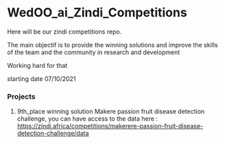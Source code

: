 # WedOO_ai_Zindi_Competitions
Here will be our zindi competitions repo.

The main objectif is to provide the winning solutions and improve the skills of the team and the community in research and development

Working hard for that

starting date 07/10/2021

### Projects

1. 9th_place winning solution Makere passion fruit disease detection challenge, you can have access to the data here : https://zindi.africa/competitions/makerere-passion-fruit-disease-detection-challenge/data
